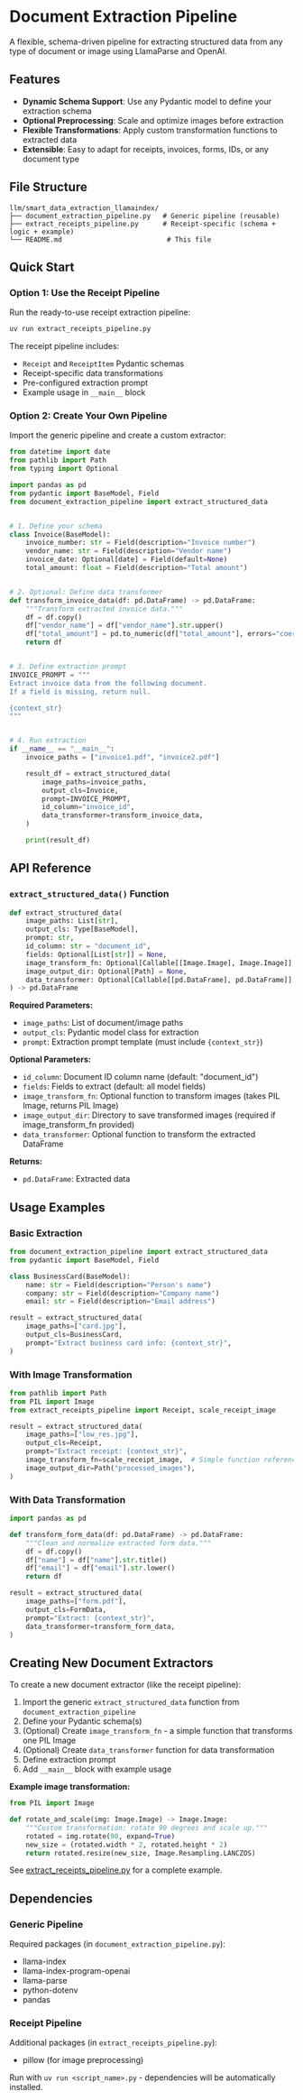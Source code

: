 # Document Extraction Pipeline

A flexible, schema-driven pipeline for extracting structured data from any type of document or image using LlamaParse and OpenAI.

## Features

- **Dynamic Schema Support**: Use any Pydantic model to define your extraction schema
- **Optional Preprocessing**: Scale and optimize images before extraction
- **Flexible Transformations**: Apply custom transformation functions to extracted data
- **Extensible**: Easy to adapt for receipts, invoices, forms, IDs, or any document type

## File Structure

```
llm/smart_data_extraction_llamaindex/
├── document_extraction_pipeline.py   # Generic pipeline (reusable)
├── extract_receipts_pipeline.py      # Receipt-specific (schema + logic + example)
└── README.md                          # This file
```

## Quick Start

### Option 1: Use the Receipt Pipeline

Run the ready-to-use receipt extraction pipeline:

```bash
uv run extract_receipts_pipeline.py
```

The receipt pipeline includes:
- `Receipt` and `ReceiptItem` Pydantic schemas
- Receipt-specific data transformations
- Pre-configured extraction prompt
- Example usage in `__main__` block

### Option 2: Create Your Own Pipeline

Import the generic pipeline and create a custom extractor:

```python
from datetime import date
from pathlib import Path
from typing import Optional

import pandas as pd
from pydantic import BaseModel, Field
from document_extraction_pipeline import extract_structured_data


# 1. Define your schema
class Invoice(BaseModel):
    invoice_number: str = Field(description="Invoice number")
    vendor_name: str = Field(description="Vendor name")
    invoice_date: Optional[date] = Field(default=None)
    total_amount: float = Field(description="Total amount")


# 2. Optional: Define data transformer
def transform_invoice_data(df: pd.DataFrame) -> pd.DataFrame:
    """Transform extracted invoice data."""
    df = df.copy()
    df["vendor_name"] = df["vendor_name"].str.upper()
    df["total_amount"] = pd.to_numeric(df["total_amount"], errors="coerce")
    return df


# 3. Define extraction prompt
INVOICE_PROMPT = """
Extract invoice data from the following document.
If a field is missing, return null.

{context_str}
"""


# 4. Run extraction
if __name__ == "__main__":
    invoice_paths = ["invoice1.pdf", "invoice2.pdf"]

    result_df = extract_structured_data(
        image_paths=invoice_paths,
        output_cls=Invoice,
        prompt=INVOICE_PROMPT,
        id_column="invoice_id",
        data_transformer=transform_invoice_data,
    )

    print(result_df)
```

## API Reference

### `extract_structured_data()` Function

```python
def extract_structured_data(
    image_paths: List[str],
    output_cls: Type[BaseModel],
    prompt: str,
    id_column: str = "document_id",
    fields: Optional[List[str]] = None,
    image_transform_fn: Optional[Callable[[Image.Image], Image.Image]] = None,
    image_output_dir: Optional[Path] = None,
    data_transformer: Optional[Callable[[pd.DataFrame], pd.DataFrame]] = None,
) -> pd.DataFrame
```

**Required Parameters:**
- `image_paths`: List of document/image paths
- `output_cls`: Pydantic model class for extraction
- `prompt`: Extraction prompt template (must include `{context_str}`)

**Optional Parameters:**
- `id_column`: Document ID column name (default: "document_id")
- `fields`: Fields to extract (default: all model fields)
- `image_transform_fn`: Optional function to transform images (takes PIL Image, returns PIL Image)
- `image_output_dir`: Directory to save transformed images (required if image_transform_fn provided)
- `data_transformer`: Optional function to transform the extracted DataFrame

**Returns:**
- `pd.DataFrame`: Extracted data

## Usage Examples

### Basic Extraction

```python
from document_extraction_pipeline import extract_structured_data
from pydantic import BaseModel, Field

class BusinessCard(BaseModel):
    name: str = Field(description="Person's name")
    company: str = Field(description="Company name")
    email: str = Field(description="Email address")

result = extract_structured_data(
    image_paths=["card.jpg"],
    output_cls=BusinessCard,
    prompt="Extract business card info: {context_str}",
)
```

### With Image Transformation

```python
from pathlib import Path
from PIL import Image
from extract_receipts_pipeline import Receipt, scale_receipt_image

result = extract_structured_data(
    image_paths=["low_res.jpg"],
    output_cls=Receipt,
    prompt="Extract receipt: {context_str}",
    image_transform_fn=scale_receipt_image,  # Simple function reference
    image_output_dir=Path("processed_images"),
)
```

### With Data Transformation

```python
import pandas as pd

def transform_form_data(df: pd.DataFrame) -> pd.DataFrame:
    """Clean and normalize extracted form data."""
    df = df.copy()
    df["name"] = df["name"].str.title()
    df["email"] = df["email"].str.lower()
    return df

result = extract_structured_data(
    image_paths=["form.pdf"],
    output_cls=FormData,
    prompt="Extract: {context_str}",
    data_transformer=transform_form_data,
)
```

## Creating New Document Extractors

To create a new document extractor (like the receipt pipeline):

1. Import the generic `extract_structured_data` function from `document_extraction_pipeline`
2. Define your Pydantic schema(s)
3. (Optional) Create `image_transform_fn` - a simple function that transforms one PIL Image
4. (Optional) Create `data_transformer` function for data transformation
5. Define extraction prompt
6. Add `__main__` block with example usage

**Example image transformation:**
```python
from PIL import Image

def rotate_and_scale(img: Image.Image) -> Image.Image:
    """Custom transformation: rotate 90 degrees and scale up."""
    rotated = img.rotate(90, expand=True)
    new_size = (rotated.width * 2, rotated.height * 2)
    return rotated.resize(new_size, Image.Resampling.LANCZOS)
```

See [extract_receipts_pipeline.py](extract_receipts_pipeline.py) for a complete example.

## Dependencies

### Generic Pipeline
Required packages (in `document_extraction_pipeline.py`):
- llama-index
- llama-index-program-openai
- llama-parse
- python-dotenv
- pandas

### Receipt Pipeline
Additional packages (in `extract_receipts_pipeline.py`):
- pillow (for image preprocessing)

Run with `uv run <script_name>.py` - dependencies will be automatically installed.
